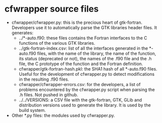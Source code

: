 # cfwrapper source files

- cfwrapper/cfwrapper.py: this is the precious heart of gtk-fortran. Developers use it to automatically parse the GTK libraries header files. It generates:
  - ../*-auto.f90: these files contains the Fortran interfaces to the C functions of the various GTK libraries.
  - ../gtk-fortran-index.csv: list of all the interfaces generated in the *-auto.f90 files, with the name of the library, the name of the function, its status (deprecated or not), the names of the .f90 file and the .h file, the C prototype of the function and the Fortran definition.
  - cfwrapper/gtk-fortran-hash.pkl: the SHA1 hash of all *-auto.f90 files. Useful for the development of cfwrapper.py to detect modifications in the resulting .f90 files.
  - cfwrapper/cfwrapper-errors.csv: for the developers, a list of problems encountered by the cfwrapper.py script when parsing the .h files. Not pushed in github.
  - ../../VERSIONS: a CSV file with the gtk-fortran, GTK, GLib and distribution versions used to generate the library. It is used by the build system.
- Other *.py files: the modules used by cfwrapper.py.
